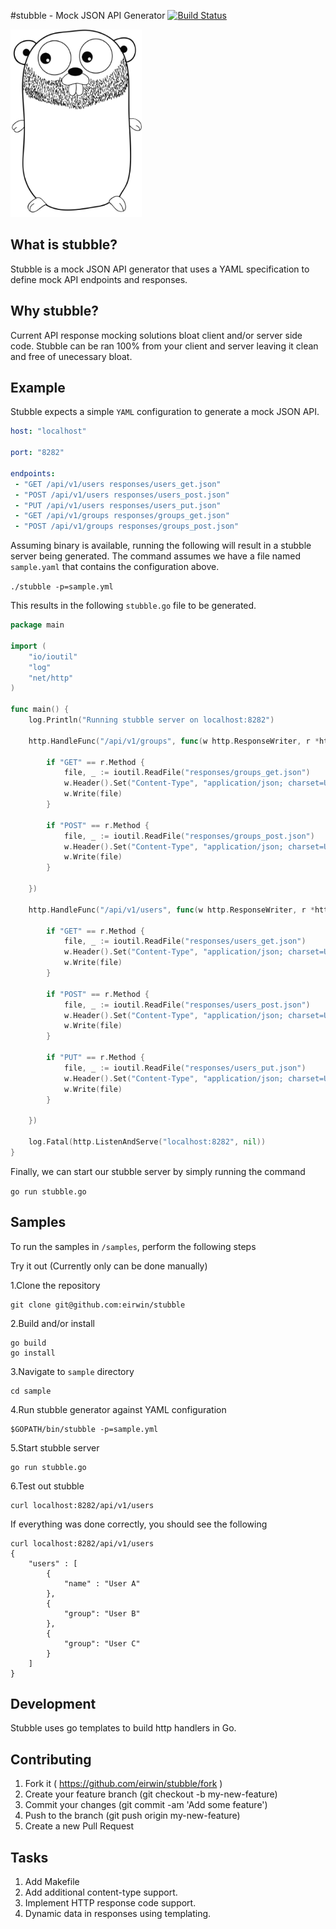 #stubble - Mock JSON API Generator [![Build Status](https://travis-ci.org/EIrwin/stubble.svg?branch=master)](https://travis-ci.org/eirwin/stubble)

<img src="stubble-gopher.png" height="300" width="210" />

## What is stubble?
Stubble is a mock JSON API generator that uses a YAML specification to define mock API endpoints and responses.

## Why stubble?
Current API response mocking solutions bloat client and/or server side code. Stubble can be ran 100% from your client and server leaving it clean and free of unecessary bloat.

## Example
  
Stubble expects a simple `YAML` configuration to generate a mock JSON API. 
 
 ```yaml
host: "localhost"

port: "8282"

endpoints:
  - "GET /api/v1/users responses/users_get.json"
  - "POST /api/v1/users responses/users_post.json"
  - "PUT /api/v1/users responses/users_put.json"
  - "GET /api/v1/groups responses/groups_get.json"
  - "POST /api/v1/groups responses/groups_post.json"
  ```
  
Assuming binary is available, running the following will result in a stubble server being generated. The command assumes we have a file named `sample.yaml` that contains the configuration above.

`./stubble -p=sample.yml`

This results in the following `stubble.go` file to be generated.

```go
package main

import (
	"io/ioutil"
	"log"
	"net/http"
)

func main() {
	log.Println("Running stubble server on localhost:8282")

	http.HandleFunc("/api/v1/groups", func(w http.ResponseWriter, r *http.Request) {

		if "GET" == r.Method {
			file, _ := ioutil.ReadFile("responses/groups_get.json")
			w.Header().Set("Content-Type", "application/json; charset=UTF-8")
			w.Write(file)
		}

		if "POST" == r.Method {
			file, _ := ioutil.ReadFile("responses/groups_post.json")
			w.Header().Set("Content-Type", "application/json; charset=UTF-8")
			w.Write(file)
		}

	})

	http.HandleFunc("/api/v1/users", func(w http.ResponseWriter, r *http.Request) {

		if "GET" == r.Method {
			file, _ := ioutil.ReadFile("responses/users_get.json")
			w.Header().Set("Content-Type", "application/json; charset=UTF-8")
			w.Write(file)
		}

		if "POST" == r.Method {
			file, _ := ioutil.ReadFile("responses/users_post.json")
			w.Header().Set("Content-Type", "application/json; charset=UTF-8")
			w.Write(file)
		}

		if "PUT" == r.Method {
			file, _ := ioutil.ReadFile("responses/users_put.json")
			w.Header().Set("Content-Type", "application/json; charset=UTF-8")
			w.Write(file)
		}

	})

	log.Fatal(http.ListenAndServe("localhost:8282", nil))
}
```

Finally, we can start our stubble server by simply running the command

`go run stubble.go`

## Samples
To run the samples in `/samples`, perform the following steps

Try it out (Currently only can be done manually)

1.Clone the repository
```
git clone git@github.com:eirwin/stubble
```
2.Build and/or install
```
go build
go install
```
3.Navigate to `sample` directory
```
cd sample
```
4.Run stubble generator against YAML configuration
```
$GOPATH/bin/stubble -p=sample.yml
```
5.Start stubble server
```
go run stubble.go
```
6.Test out stubble
```
curl localhost:8282/api/v1/users
```

If everything was done correctly, you should see the following

```
curl localhost:8282/api/v1/users
{
    "users" : [
        {
            "name" : "User A"
        },
        {
            "group": "User B"
        },
        {
            "group": "User C"
        }
    ]
}
```


## Development

Stubble uses go templates to build http handlers in Go.

## Contributing

1. Fork it ( https://github.com/eirwin/stubble/fork )
2. Create your feature branch (git checkout -b my-new-feature)
3. Commit your changes (git commit -am 'Add some feature')
4. Push to the branch (git push origin my-new-feature)
5. Create a new Pull Request

## Tasks
1. Add Makefile
2. Add additional content-type support.
3. Implement HTTP response code support.
4. Dynamic data in responses using templating.



